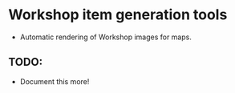 # Workshop item generation tools

- Automatic rendering of Workshop images for maps.

## TODO:

- Document this more!
